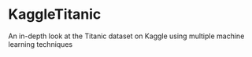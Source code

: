 # KaggleTitanic
An in-depth look at the Titanic dataset on Kaggle using multiple machine learning techniques
